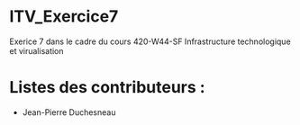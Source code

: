 # ITV_Exercice7
Exerice 7 dans le cadre du cours 420-W44-SF Infrastructure technologique et virualisation

# Listes des contributeurs :
- Jean-Pierre Duchesneau
